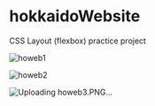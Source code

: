 # hokkaidoWebsite


CSS Layout (flexbox) practice project

![howeb1](https://user-images.githubusercontent.com/66684175/217844013-8b3d4e2d-56a0-4c85-b001-468e2d771c8b.PNG)



![howeb2](https://user-images.githubusercontent.com/66684175/217844027-5b292374-94ab-4bc6-9b65-b99c824dd2b3.PNG)



![Uploading howeb3.PNG…]()
